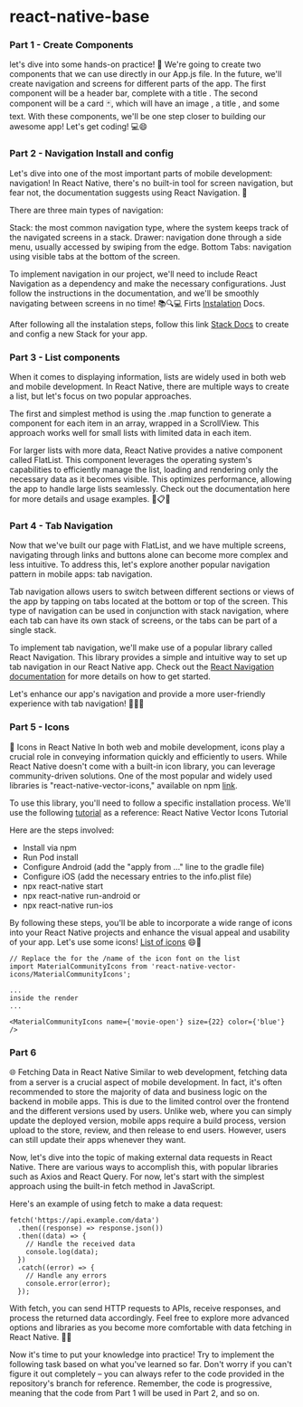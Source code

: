 # react-native-base

### Part 1 - Create Components
let's dive into some hands-on practice! 💪 We're going to create two components that we can use directly in our App.js file. In the future, we'll create navigation and screens for different parts of the app. The first component will be a header bar, complete with a title . The second component will be a card 🃏, which will have an image , a title , and some text. With these components, we'll be one step closer to building our awesome app! Let's get coding! 💻😄

### Part 2 - Navigation Install and config
Let's dive into one of the most important parts of mobile development: navigation! In React Native, there's no built-in tool for screen navigation, but fear not, the documentation suggests using React Navigation. 🚀

There are three main types of navigation:

Stack: the most common navigation type, where the system keeps track of the navigated screens in a stack.
Drawer: navigation done through a side menu, usually accessed by swiping from the edge.
Bottom Tabs: navigation using visible tabs at the bottom of the screen.

To implement navigation in our project, we'll need to include React Navigation as a dependency and make the necessary configurations. Just follow the instructions in the documentation, and we'll be smoothly navigating between screens in no time! 📚🔍💻
Firts [Instalation](https://reactnavigation.org/docs/getting-started) Docs.

After following all the instalation steps, follow this link [Stack Docs](https://reactnavigation.org/docs/stack-navigator/) to create and config a new Stack for your app.

### Part 3 - List components
When it comes to displaying information, lists are widely used in both web and mobile development. In React Native, there are multiple ways to create a list, but let's focus on two popular approaches.

The first and simplest method is using the .map function to generate a component for each item in an array, wrapped in a ScrollView. This approach works well for small lists with limited data in each item.

For larger lists with more data, React Native provides a native component called FlatList. This component leverages the operating system's capabilities to efficiently manage the list, loading and rendering only the necessary data as it becomes visible. This optimizes performance, allowing the app to handle large lists seamlessly. Check out the documentation here for more details and usage examples. 📜📋✨


### Part 4 - Tab Navigation

Now that we've built our page with FlatList, and we have multiple screens, navigating through links and buttons alone can become more complex and less intuitive. To address this, let's explore another popular navigation pattern in mobile apps: tab navigation.

Tab navigation allows users to switch between different sections or views of the app by tapping on tabs located at the bottom or top of the screen. This type of navigation can be used in conjunction with stack navigation, where each tab can have its own stack of screens, or the tabs can be part of a single stack.

To implement tab navigation, we'll make use of a popular library called React Navigation. This library provides a simple and intuitive way to set up tab navigation in our React Native app. Check out the [React Navigation documentation](https://reactnavigation.org/docs/tab-based-navigation) for more details on how to get started.

Let's enhance our app's navigation and provide a more user-friendly experience with tab navigation! 🚀🔖📲

### Part 5 - Icons

🎨 Icons in React Native
In both web and mobile development, icons play a crucial role in conveying information quickly and efficiently to users. While React Native doesn't come with a built-in icon library, you can leverage community-driven solutions. One of the most popular and widely used libraries is "react-native-vector-icons," available on npm [link](https://www.npmjs.com/package/react-native-vector-icons).

To use this library, you'll need to follow a specific installation process. We'll use the following [tutorial](https://aboutreact.com/react-native-vector-icons/) as a reference: React Native Vector Icons Tutorial

Here are the steps involved:

- Install via npm
- Run Pod install
- Configure Android (add the "apply from ..." line to the gradle file)
- Configure iOS (add the necessary entries to the info.plist file)
- npx react-native start
- npx react-native run-android
    or
- npx react-native run-ios

By following these steps, you'll be able to incorporate a wide range of icons into your React Native projects and enhance the visual appeal and usability of your app. Let's use some icons! [List of icons](https://oblador.github.io/react-native-vector-icons/) 😄🚀

```
// Replace the for the /name of the icon font on the list
import MaterialCommunityIcons from 'react-native-vector-icons/MaterialCommunityIcons';

...
inside the render
...

<MaterialCommunityIcons name={'movie-open'} size={22} color={'blue'} />
```

### Part 6 

🌐 Fetching Data in React Native
Similar to web development, fetching data from a server is a crucial aspect of mobile development. In fact, it's often recommended to store the majority of data and business logic on the backend in mobile apps. This is due to the limited control over the frontend and the different versions used by users. Unlike web, where you can simply update the deployed version, mobile apps require a build process, version upload to the store, review, and then release to end users. However, users can still update their apps whenever they want.

Now, let's dive into the topic of making external data requests in React Native. There are various ways to accomplish this, with popular libraries such as Axios and React Query. For now, let's start with the simplest approach using the built-in fetch method in JavaScript.

Here's an example of using fetch to make a data request:

```
fetch('https://api.example.com/data')
  .then((response) => response.json())
  .then((data) => {
    // Handle the received data
    console.log(data);
  })
  .catch((error) => {
    // Handle any errors
    console.error(error);
  });
```

With fetch, you can send HTTP requests to APIs, receive responses, and process the returned data accordingly. Feel free to explore more advanced options and libraries as you become more comfortable with data fetching in React Native. 📡📲

Now it's time to put your knowledge into practice! Try to implement the following task based on what you've learned so far. Don't worry if you can't figure it out completely – you can always refer to the code provided in the repository's branch for reference. Remember, the code is progressive, meaning that the code from Part 1 will be used in Part 2, and so on.
